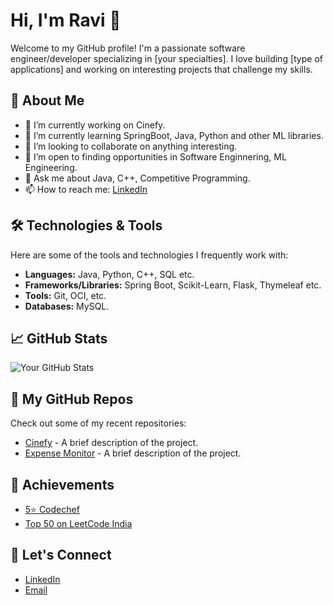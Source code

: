 # Hi, I'm Ravi 👋

Welcome to my GitHub profile! I'm a passionate software engineer/developer specializing in [your specialties]. I love building [type of applications] and working on interesting projects that challenge my skills.

## 🚀 About Me

- 🔭 I’m currently working on Cinefy.
- 🌱 I’m currently learning SpringBoot, Java, Python and other ML libraries.
- 👯 I’m looking to collaborate on anything interesting.
- 🤔 I’m open to finding opportunities in Software Enginnering, ML Engineering.
- 💬 Ask me about Java, C++, Competitive Programming.
- 📫 How to reach me: [LinkedIn](https://www.linkedin.com/in/ravi-singh-2024r/)

## 🛠️ Technologies & Tools

Here are some of the tools and technologies I frequently work with:

- **Languages:** Java, Python, C++, SQL etc.
- **Frameworks/Libraries:** Spring Boot, Scikit-Learn, Flask, Thymeleaf etc.
- **Tools:** Git, OCI, etc.
- **Databases:** MySQL.

## 📈 GitHub Stats

![Your GitHub Stats](https://github-readme-stats.vercel.app/api?username=yourusername&show_icons=true&hide_title=true&hide=prs&count_private=true&theme=radical)

## 🎯 My GitHub Repos

Check out some of my recent repositories:

- [Cinefy](https://github.com/ar-ravi/Cinefy) - A brief description of the project.
- [Expense Monitor](https://github.com/ar-ravi/expensemonitor) - A brief description of the project.

## 🥇 Achievements

- [5⭐ Codechef](https://www.codechef.com/users/s500)
- [Top 50 on LeetCode India](https://leetcode.com/u/xyzabcdef/)
## 💬 Let's Connect

- [LinkedIn](https://www.linkedin.com/in/ravi-singh-2024r/)
- [Email](mailto:iamravi2024@gmail.com)
